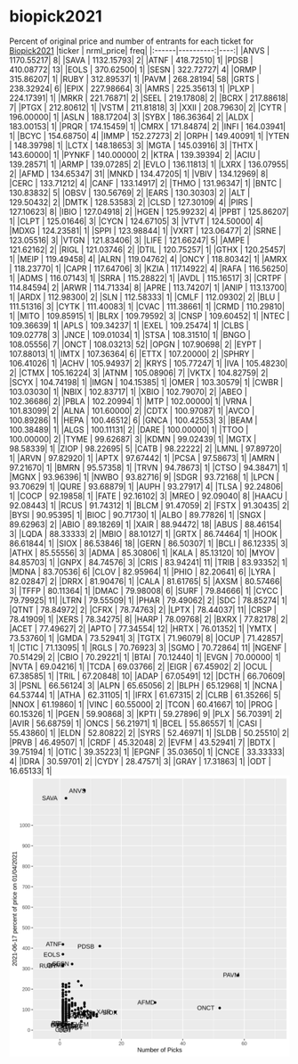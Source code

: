 # biopick2021
Percent of original price and number of entrants for each ticket for [Biopick2021](https://twitter.com/hashtag/Biopick2021)
|ticker | nrml_price| freq|
|:------|----------:|----:|
|ANVS   | 1170.55217|    8|
|SAVA   | 1132.15793|    2|
|ATNF   |  418.72510|    1|
|PDSB   |  410.08772|   13|
|EOLS   |  370.62500|    1|
|SESN   |  322.72727|    4|
|ORMP   |  315.86207|    1|
|RUBY   |  312.89537|    1|
|PAVM   |  268.28194|   58|
|GRTS   |  238.32924|    6|
|EPIX   |  227.98664|    3|
|AMRS   |  225.35613|    1|
|PLXP   |  224.17391|    1|
|MRKR   |  221.76871|    2|
|SEEL   |  219.17808|    2|
|BCRX   |  217.88618|    7|
|PTGX   |  212.80612|    1|
|VSTM   |  211.81818|    3|
|XXII   |  208.79630|    2|
|CYTR   |  196.00000|    1|
|ASLN   |  188.17204|    3|
|SYBX   |  186.36364|    2|
|ALDX   |  183.00153|    1|
|PRQR   |  174.15459|    1|
|CMRX   |  171.84874|    2|
|INFI   |  164.03941|    1|
|BCYC   |  154.68750|    4|
|IMMP   |  152.27273|    2|
|ORPH   |  149.40091|    1|
|YTEN   |  148.39798|    1|
|LCTX   |  148.18653|    3|
|MGTA   |  145.03916|    3|
|THTX   |  143.60000|    1|
|PYNKF  |  140.00000|    2|
|KTRA   |  139.39394|    2|
|ACIU   |  139.28571|    1|
|ARMP   |  139.07285|    2|
|EVLO   |  136.11813|    1|
|LXRX   |  136.07955|    2|
|AFMD   |  134.65347|   31|
|MNKD   |  134.47205|    1|
|VBIV   |  134.12969|    8|
|CERC   |  133.71212|    4|
|CANF   |  133.14917|    2|
|THMO   |  131.96347|    1|
|BNTC   |  130.83832|    5|
|OBSV   |  130.56769|    2|
|EARS   |  130.30303|    2|
|ALT    |  129.50432|    2|
|DMTK   |  128.53583|    2|
|CLSD   |  127.30109|    4|
|PIRS   |  127.10623|    8|
|IBIO   |  127.04918|    2|
|HGEN   |  125.99232|    4|
|PPBT   |  125.86207|    1|
|CLPT   |  125.01646|    3|
|CYCN   |  124.67105|    3|
|VTVT   |  124.50000|    4|
|MDXG   |  124.23581|    1|
|SPPI   |  123.98844|    1|
|VXRT   |  123.06477|    2|
|SRNE   |  123.05516|    3|
|VTGN   |  121.83406|    3|
|LIFE   |  121.66247|    5|
|AMPE   |  121.62162|    2|
|RIGL   |  121.03746|    2|
|DTIL   |  120.75257|    1|
|GTHX   |  120.25457|    1|
|MEIP   |  119.49458|    4|
|ALRN   |  119.04762|    4|
|ONCY   |  118.80342|    1|
|AMRX   |  118.23770|    1|
|CAPR   |  117.64706|    3|
|KZIA   |  117.14922|    4|
|RAFA   |  116.56250|    1|
|ADMS   |  116.07143|    1|
|SRRA   |  115.28822|    1|
|AVDL   |  115.16517|    3|
|CRTPF  |  114.84594|    2|
|ARWR   |  114.71334|    8|
|APRE   |  113.74207|    1|
|ANIP   |  113.13700|    1|
|ARDX   |  112.98300|    2|
|SLN    |  112.58333|    1|
|CMLF   |  112.09302|    2|
|BLU    |  111.51316|    3|
|CYTK   |  111.40083|    1|
|CVAC   |  111.38661|    1|
|CRMD   |  110.29810|    1|
|MITO   |  109.85915|    1|
|BLRX   |  109.79592|    3|
|CNSP   |  109.60452|    1|
|NTEC   |  109.36639|    1|
|APLS   |  109.34237|    1|
|EXEL   |  109.25474|    1|
|CLBS   |  109.02778|    3|
|JNCE   |  109.01034|    1|
|STSA   |  108.31510|    1|
|BNGO   |  108.05556|    7|
|ONCT   |  108.03213|   52|
|OPGN   |  107.90698|    2|
|EYPT   |  107.88013|    1|
|IMTX   |  107.36364|    6|
|ETTX   |  107.20000|    2|
|SPHRY  |  106.41026|    1|
|ACHV   |  105.94937|    2|
|KRYS   |  105.77247|    1|
|IVA    |  105.48230|    2|
|CTMX   |  105.16224|    3|
|ATNM   |  105.08906|    7|
|VKTX   |  104.82759|    2|
|SCYX   |  104.74198|    1|
|IMGN   |  104.15385|    1|
|OMER   |  103.30579|    1|
|CWBR   |  103.03030|    1|
|NBIX   |  102.83717|    1|
|XBIO   |  102.79070|    2|
|ABEO   |  102.36686|    2|
|PBLA   |  102.20994|    1|
|MTP    |  102.00000|    1|
|VRNA   |  101.83099|    2|
|ALNA   |  101.60000|    2|
|CDTX   |  100.97087|    1|
|AVCO   |  100.89286|    1|
|HEPA   |  100.46512|    6|
|GNCA   |  100.42553|    3|
|BEAM   |  100.38489|    1|
|ALGS   |  100.11131|    2|
|DARE   |  100.00000|    1|
|TTOO   |  100.00000|    2|
|TYME   |   99.62687|    3|
|KDMN   |   99.02439|    1|
|MGTX   |   98.58339|    1|
|ZIOP   |   98.22695|    5|
|CATB   |   98.22222|    2|
|LMNL   |   97.89720|    1|
|ARVN   |   97.82920|    1|
|APTX   |   97.67442|    1|
|PCSA   |   97.58673|    1|
|AMRN   |   97.21670|    1|
|BMRN   |   95.57358|    1|
|TRVN   |   94.78673|    1|
|CTSO   |   94.38471|    1|
|MGNX   |   93.96396|    1|
|NWBO   |   93.82716|    9|
|SDGR   |   93.72168|    1|
|LPCN   |   93.70629|    1|
|QURE   |   93.68879|    1|
|AUPH   |   93.27917|    4|
|TLSA   |   92.24806|    1|
|COCP   |   92.19858|    1|
|FATE   |   92.16102|    3|
|MREO   |   92.09040|    8|
|HAACU  |   92.08443|    1|
|RCUS   |   91.74312|    1|
|BLCM   |   91.47059|    2|
|FSTX   |   91.30435|    2|
|BYSI   |   90.95395|    1|
|BIOC   |   90.71730|    1|
|ALBO   |   89.77826|    1|
|SNGX   |   89.62963|    2|
|ABIO   |   89.18269|    1|
|XAIR   |   88.94472|   18|
|ABUS   |   88.46154|    3|
|LQDA   |   88.33333|    2|
|MBIO   |   88.10127|    1|
|GRTX   |   86.74464|    1|
|HOOK   |   86.61844|    1|
|SIOX   |   86.53846|   18|
|GERN   |   86.50307|    1|
|BCLI   |   86.12335|    3|
|ATHX   |   85.55556|    3|
|ADMA   |   85.30806|    1|
|KALA   |   85.13120|   10|
|MYOV   |   84.85703|    1|
|GNPX   |   84.74576|    3|
|CRIS   |   83.94241|   11|
|TRIB   |   83.93352|    1|
|MDNA   |   83.70536|    6|
|CLOV   |   82.95964|    1|
|PHIO   |   82.20641|    6|
|LYRA   |   82.02847|    2|
|DRRX   |   81.90476|    1|
|CALA   |   81.61765|    5|
|AXSM   |   80.57466|    3|
|TFFP   |   80.11364|    1|
|DMAC   |   79.98008|    6|
|SURF   |   79.84666|    1|
|CYCC   |   79.79925|   11|
|LTRN   |   79.55509|    1|
|PHAR   |   79.49062|    2|
|SDC    |   78.85274|    1|
|QTNT   |   78.84972|    2|
|CFRX   |   78.74763|    2|
|LPTX   |   78.44037|   11|
|CRSP   |   78.41909|    1|
|XERS   |   78.34275|    8|
|HARP   |   78.09768|    2|
|BXRX   |   77.82178|    2|
|ACET   |   77.49627|    2|
|APTO   |   77.34554|   12|
|HRTX   |   76.01352|    1|
|YMTX   |   73.53760|    1|
|GMDA   |   73.52941|    3|
|TGTX   |   71.96079|    8|
|OCUP   |   71.42857|    1|
|CTIC   |   71.13095|    1|
|RGLS   |   70.76923|    3|
|SGMO   |   70.72864|   11|
|NGENF  |   70.51429|    2|
|CBIO   |   70.29221|    1|
|BTAI   |   70.12440|    1|
|EVGN   |   70.00000|    1|
|NVTA   |   69.04216|    1|
|TCDA   |   69.03766|    2|
|EIGR   |   67.45902|    2|
|OCUL   |   67.38585|    1|
|TRIL   |   67.20848|   10|
|ADAP   |   67.05491|   12|
|DCTH   |   66.70609|    3|
|PSNL   |   66.56124|    3|
|ALPN   |   65.65056|    2|
|BLPH   |   65.12968|    1|
|NCNA   |   64.53744|    1|
|ATHA   |   62.31105|    1|
|IFRX   |   61.67315|    2|
|CLRB   |   61.35266|    5|
|NNOX   |   61.19860|    1|
|VINC   |   60.55000|    2|
|TCON   |   60.41667|   10|
|PROG   |   60.15326|    1|
|PGEN   |   59.90868|    3|
|KPTI   |   59.27896|    9|
|PLX    |   56.70391|    2|
|AVIR   |   56.68759|    1|
|ONCS   |   56.21971|    1|
|BCEL   |   55.86557|    1|
|CASI   |   55.43860|    1|
|ELDN   |   52.80822|    2|
|SYRS   |   52.46971|    1|
|SLDB   |   50.25510|    2|
|PRVB   |   46.49507|    1|
|CRDF   |   45.32048|    2|
|EVFM   |   43.52941|    7|
|BDTX   |   39.75194|    1|
|OTIC   |   39.35223|    1|
|EPGNF  |   35.03650|    1|
|CNCE   |   33.33333|    4|
|IDRA   |   30.59701|    2|
|CYDY   |   28.47571|    3|
|GRAY   |   17.31863|    1|
|ODT    |   16.65133|    1|
![retvspicks](biopicks.png?raw=true)
